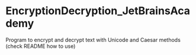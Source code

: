 # EncryptionDecryption_JetBrainsAcademy
Program to encrypt and decrypt text with Unicode and Caesar methods (check README how to use)

